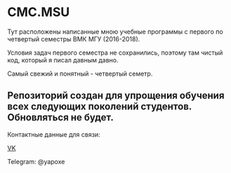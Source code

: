 # CMC.MSU

Тут расположены написанные мною учебные программы с первого по четвертый семестры ВМК МГУ (2016-2018). 

Условия задач первого семестра не сохранились, поэтому там чистый код, который я писал давным давно. 

Самый свежий и понятный - четвертый семетр. 

Репозиторий создан для упрощения обучения всех следующих поколений студентов. Обновляться не будет.
---
Контактные данные для связи:

[VK](https://vk.com/yapoxe)

Telegram: @yapoxe
